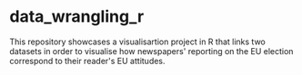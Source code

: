 # data_wrangling_r
This repository showcases a visualisartion project in R that links two datasets in order to visualise how newspapers' reporting on the EU election correspond to their reader's EU attitudes.
